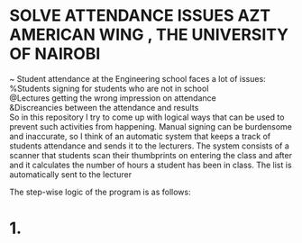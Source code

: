 # SOLVE ATTENDANCE ISSUES AZT AMERICAN WING , THE UNIVERSITY OF NAIROBI
~ Student attendance at the Engineering school faces a lot of issues: 
<br>
                %Students signing for students who are not in school
<br>
                @Lectures getting the wrong impression on attendance 
<br>
                &Discreancies between the attendance and results
<br>
So in this repository I try to come up with logical ways that can be used to prevent such activities from happening.
Manual signing can be burdensome and inaccurate, so I think of an automatic system that keeps a track of students attendance and sends it to the lecturers.
The system consists of a scanner that students scan their thumbprints on entering the class and after and it calculates the number of hours a student has been in class. The list is automatically sent to the lecturer

The step-wise logic of the program is as follows:
# 1. 
